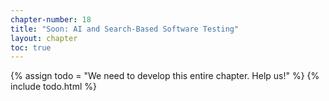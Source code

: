 ```yaml
---
chapter-number: 18
title: "Soon: AI and Search-Based Software Testing"
layout: chapter
toc: true
---
```


{% assign todo = "We need to develop this entire chapter. Help us!" %}
{% include todo.html %}

